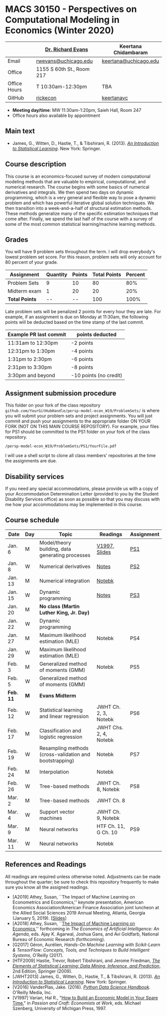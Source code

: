 # MACS 30150 - Perspectives on Computational Modeling in Economics (Winter 2020)

|  | [Dr. Richard Evans](https://sites.google.com/site/rickecon/) | Keertana Chidambaram |
|--------------|----------------------------|--------------------------|
| Email | rwevans@uchicago.edu | keertana@uchicago.edu |
| Office | 1155 S 60th St., Room 217 |     |
| Office Hours | T 10:30am-12:30pm | TBA |
| GitHub | [rickecon](https://github.com/rickecon) | [keertanavc](https://github.com/keertanavc) |

* **Meeting day/time**: MW 11:30am-1:20pm, Saieh Hall, Room 247
* Office hours also available by appointment

## Main text
* James, G., Witten, D., Hastie, T., & Tibshirani, R. (2013). [*An Introduction to Statistical Learning*](http://link.springer.com.proxy.uchicago.edu/book/10.1007%2F978-1-4614-7138-7). New York: Springer.


## Course description

This course is an economics-focused survey of modern computational modeling methods that are valuable to empirical, computational, and numerical research. The course begins with some basics of numerical derivatives and integrals. We then spend two days on dynamic programming, which is a very general and flexible way to pose a dynamic problem and which has powerful iterative global solution techniques. We then transition into a week-and-a-half of structural estimation methods. These methods generalize many of the specific estimation techniques that come after. Finally, we spend the last half of the course with a survey of some of the most common statistical learning/machine learning methods.

## Grades

You will have 9 problem sets throughout the term. I will drop everybody's lowest problem set score. For this reason, problem sets will only account for 80 percent of your grade.

| Assignment       | Quantity | Points | Total Points | Percent |
|------------------|----------|--------|--------------|---------|
| Problem Sets     | 9        | 10     | 80           | 80%     |
| Midterm exam     | 1        | 20     | 20           | 20%     |
| **Total Points** | --       | --     | 100          | 100%    |

Late problem sets will be penalized 2 points for every hour they are late. For example, if an assignment is due on Monday at 11:30am, the following points will be deducted based on the time stamp of the last commit.

| Example PR last commit | points deducted |
| ---------------------- | --------------- |
| 11:31am to 12:30pm     | -2 points       |
| 12:31pm to 1:30pm      | -4 points       |
| 1:31pm to 2:30pm       | -6 points       |
| 2:31pm to 3:30pm       | -8 points       |
| 3:30pm and beyond      | -10 points (no credit) |

## Assignment submission procedure

This folder on your fork of the class repository `github.com/YourGitHubHandle/persp-model-econ_W19/ProblemSets/` is where you will submit your problem sets and project assignments. You will just commit and push your assignments to the appropriate folder ON YOUR FORK (NOT ON THIS MAIN COURSE REPOSITORY). For example, your files for PS1 should be committed to the PS1 folder on your fork of the class repository.

`/persp-model-econ_W19/ProblemSets/PS1/YourFile.pdf`

I will use a shell script to clone all class members' repositories at the time the assignments are due.

## Disability services

If you need any special accommodations, please provide us with a copy of your Accommodation Determination Letter (provided to you by the Student Disability Services office) as soon as possible so that you may discuss with me how your accommodations may be implemented in this course.

## Course schedule

| Date | Day | Topic | Readings | Assignment |
|------------|-------|---------------------------------------------------------|--------------|------------------------------|
| Jan.  6 | M | Model/theory building, data generating processes | [V1997](http://people.ischool.berkeley.edu/~hal/Papers/how.pdf), [Slides](https://github.com/UC-MACSS/persp-model-econ_W20/blob/master/Slides/PerspModel_Intro.pdf) | [PS1](https://github.com/UC-MACSS/persp-model-econ_W20/blob/master/ProblemSets/PS1/PS1.pdf) |
| Jan.  8 | W | Numerical derivatives | [Notes](https://github.com/UC-MACSS/persp-model-econ_w20/blob/master/Notes/ACME_NumDiff.pdf) | [PS2](https://github.com/UC-MACSS/persp-model-econ_W20/blob/master/ProblemSets/PS2/PS2.pdf) |
| Jan. 13 | M | Numerical integration | [Notebk](https://github.com/UC-MACSS/persp-model-econ_w20/blob/master/Notebooks/NumIntegr/NumIntegr.ipynb) |  |
| Jan. 15 | W | Dynamic programming   | [Notes](https://github.com/UC-MACSS/persp-model-econ_w20/blob/master/Notes/DynProg_Evans.pdf) | [PS3](https://github.com/UC-MACSS/persp-model-econ_w20/blob/master/ProblemSets/PS3/PS3.pdf) |
| Jan. 20 | M | **No class (Martin Luther King, Jr. Day)** |  |  |
| Jan. 22 | W | Dynamic programming   | |     |
| Jan. 27 | M | Maximum likelihood estimation (MLE) | Notebk | PS4 |
| Jan. 29 | W | Maximum likelihood estimation (MLE) | |  |
| Feb.  3 | M | Generalized method of moments (GMM) | Notebk | PS5 |
| Feb.  5 | W | Generalized method of moments (GMM) |  |  |
| **Feb. 11** | **M** | **Evans Midterm** |  |  |
| Feb. 12 | W | Statistical learning and linear regression | JWHT Ch. 2, 3, Notebk | PS6 |
| Feb. 17 | M | Classification and logistic regression | JWHT Chs. 2, 4, Notebk |  |
| Feb. 19 | W | Resampling methods (cross-validation and bootstrapping) | Notebk | PS7 |
| Feb. 24 | M | Interpolation | Notebk |  |
| Feb. 26 | W | Tree-based methods | JWHT Ch. 8, Notebk | PS8 |
| Mar.  2 | M | Tree-based methods | JWHT Ch. 8 |  |
| Mar.  4 | W | Support vector machines | JWHT Ch. 9, Notebk |  |
| Mar.  9 | M | Neural networks | HTF Ch. 11, G Ch. 10 | PS9 |
| Mar. 11 | W | Neural networks  | Notebk |  |

## References and Readings ##

All readings are required unless otherwise noted. Adjustments can be made throughout the quarter; be sure to check this repository frequently to make sure you know all the assigned readings.

* [A2019] Athey, Susan, ``The Impact of Machine Learning on Econometrics and Economics,'' keynote presentation, American Economics Association/American Finance Association joint luncheon at the Allied Social Sciences 2019 Annual Meeting, Atlanta, Georgia (January 5, 2019). [[Slides](https://github.com/UC-MACSS/persp-model-econ_W19/blob/master/Slides/Athey2019_AEAAFAv2.pptx)]
* [A2018] Athey, Susan, ``[The Impact of Machine Learning on Economics](https://www.nber.org/chapters/c14009.pdf),'' forthcoming in *The Economics of Artificial Intelligence: An Agenda*, eds. Ajay K. Agarwal, Joshua Gans, and Avi Goldfarb, National Bureau of Economic Research (forthcoming).
* [G2017] Géron, Aurélien, *Hands-On Machine Learning with Scikit-Learn & TensorFlow: Concepts, Tools, and Techniques to Build Intelligent Systems*, O'Reilly (2017).
* [HTF2009] Hastie, Trevor, Robert Tibshirani, and Jerome Friedman, [*The Elements of Statistical Learning: Data Mining, Inference, and Prediction*](https://web.stanford.edu/~hastie/Papers/ESLII.pdf), 2nd Edition, Springer (2009).
* [JWHT2013] James, G., Witten, D., Hastie, T., & Tibshirani, R. (2013). [*An Introduction to Statistical Learning*](http://link.springer.com.proxy.uchicago.edu/book/10.1007%2F978-1-4614-7138-7). New York: Springer.
* [V2016] VanderPlas, Jake. (2016). [*Python Data Science Handbook*](http://proquestcombo.safaribooksonline.com.proxy.uchicago.edu/book/programming/python/9781491912126). O'Reilly Media, Inc.
* [V1997] Varian, Hal R., "[How to Build an Economic Model in Your Spare Time](http://people.ischool.berkeley.edu/~hal/Papers/how.pdf)," in *Passion and Craft: Economists at Work*, eds. Michael Szenberg, University of Michigan Press, 1997.
